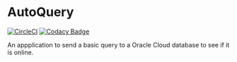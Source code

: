 # AutoQuery
[![CircleCI](https://circleci.com/gh/Dyskal/AutoQuery.svg?style=shield)](https://circleci.com/gh/Dyskal/AutoQuery)
[![Codacy Badge](https://app.codacy.com/project/badge/Grade/1a0809617888446c9d3891ccd957d138)](https://www.codacy.com/gh/Dyskal/AutoQuery/dashboard?utm_source=github.com&amp;utm_medium=referral&amp;utm_content=Dyskal/AutoQuery&amp;utm_campaign=Badge_Grade)

An appplication to send a basic query to a Oracle Cloud database to see if it is online.
